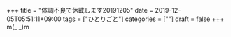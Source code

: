+++
title = "体調不良で休載します20191205"
date = 2019-12-05T05:51:11+09:00
tags = ["ひとりごと"]
categories = [""]
draft = false
+++
m(_ _)m